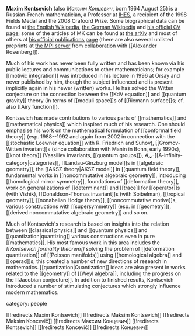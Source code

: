 __Maxim Kontsevich__ (also _&#1052;&#1072;&#1082;&#1089;&#1080;&#1084; &#1050;&#1086;&#1085;&#1094;&#1077;&#1074;&#1080;&#1095;_, born 1964 August 25) is a Russian-French mathematician, a Professor at [IHES](http://www.ihes.fr), a recipient of the 1998 Fields Medal and the 2008 Crafoord Prize. Some biographical data can be found at [the English Wikipedia](http://en.wikipedia.org/wiki/Maxim_Kontsevich), [the German Wikipedia](http://de.wikipedia.org/wiki/Maxim_Lwowitsch_Konzewitsch) and [his official CV page](http://193.51.104.7/~maxim/CVAnglais.html); some of the articles of MK can be found at [the arXiv](http://arxiv.org/) and most of others at [his official publications page](http://193.51.104.7/~maxim/publicationsanglais.html) (there are also several unlisted preprints at [the MPI server](http://www.mpim-bonn.mpg.de/Research/MPIM+Preprint+Series/) from collaboration with [[Alexander Rosenberg]]). 

Much of his work has never been fully written and has been known via his public lectures and communications to other mathematicians; for example [[motivic integration]] was introduced in his lecture in 1996 at Orsay and never published by him, though the subject influenced and is present implicitly again in his newer (written) works. He has solved the Witten conjecture on the connection between the [[KdV equation]] and [[quantum gravity]] theory (in terms of [[moduli space]]s of [[Riemann surface]]s; cf. also [[Airy function]]). 

Kontsevich has made contributions to various parts of [[mathematics]] and [[mathematical physics]] which inspired much of his research. One should emphasise his work on the mathematical formulation of [[conformal field theory]] (esp. 1988--1992 and again from 2002 in connection with the [[stochastic Loewner equation]] with R. Friedrich and Suhov), [[Gromov-Witten invariant]]s (since collaboration with Manin in Bonn, early 1990s), [[knot theory]] (Vassiliev invariants, [[quantum groups]]), $A_\infty$-[[A-infinity-category|categories]], [[Landau-Ginzburg model]]s in [[algebraic geometry]], the [[AKSZ theory|AKSZ model]] in [[quantum field theory]], fundamental works in [[noncommutative algebraic geometry]], introducing [[homological mirror symmetry]], foundations of [[deformation theory]], work on generalizations of [[determinant]] and [[trace]] for [[operator]]s (with Vishik), [[Donaldson-Thomas invariant]]s (with Soibelman), [[tropical geometry]], [[nonabelian Hodge theory]], [[noncommutative motive]]s, various constructions with [[supersymmetry]] (esp. in [[geometry]]), [[derived noncommutative algebraic geometry]] and so on. 

Much of Kontsevich's research is based on insights into the relation between [[classical physics]] and [[quantum physics]] and [[quantization|quantizing]] various constructions even in pure [[mathematics]]. His most famous work in this area includes the _[[Kontsevich formality theorem]]_ solving the problem of [[deformation quantization]] of [[Poisson manifolds]] using [[homological algebra]] and [[operad]]s; this created a number of new directions of research in mathematics. [[quantization|Quantization]] ideas are also present in works related to the [[geometry]] of [[Weyl algebra]], including the progress on the [[Jacobian conjecture]]. In addition to finished results, Kontsevich introduced a number of stimulating conjectures which strongly influence modern mathematics.  


category: people

[[!redirects Maxim Kontsevich]]
[[!redirects Maksim Kontsevich]]
[[!redirects Maksim Koncevič]]
[[!redirects Максим Концевич]]
[[!redirects Kontsevich]]
[[!redirects Koncevič]]
[[!redirects Концевич]]
